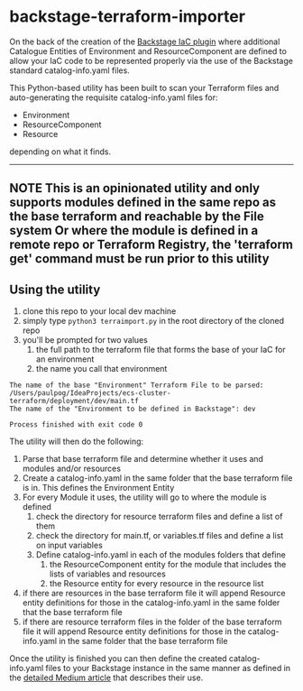 # backstage-terraform-importer

On the back of the creation of the [Backstage IaC plugin](https://github.com/pogo61/Backstage-IaC-Plugin) 
where additional Catalogue Entities of Environment and ResourceComponent are defined to allow your IaC code
to be represented properly via the use of the Backstage standard catalog-info.yaml files.


This Python-based utility has been built to scan your Terraform files and auto-generating the requisite catalog-info.yaml files for:
* Environment
* ResourceComponent
* Resource

depending on what it finds.

---
**NOTE**
This is an opinionated utility and only supports modules defined in the same repo as the base terraform and reachable by the File system
Or where the module is defined in a remote repo or Terraform Registry, the 'terraform get' command must be run prior to this utility
--- 

## Using the utility
1. clone this repo to your local dev machine 
2. simply type `python3 terraimport.py` in the root directory of the cloned repo
3. you'll be prompted for two values
   1. the full path to the terraform file that forms the base of your IaC for an environment
   2. the name you call that environment

```
The name of the base "Environment" Terraform File to be parsed: /Users/paulpog/IdeaProjects/ecs-cluster-terraform/deployment/dev/main.tf
The name of the "Environment to be defined in Backstage": dev

Process finished with exit code 0
```
                                                             
 The utility will then do the following:
1. Parse that base terraform file and determine whether it uses and modules and/or resources
2. Create a catalog-info.yaml in the same folder that the base terraform file is in. This defines the Environment Entity
3. For every Module it uses, the utility will go to where the module is defined
   1. check the directory for resource terraform files and define a list of them
   2. check the directory for main.tf, or variables.tf files and define a list on input variables
   3. Define catalog-info.yaml in each of the modules folders that define 
      1. the ResourceComponent entity for the  module that includes the lists of variables and resources
      2. the Resource entity for every resource in the resource list
4. if there are resources in the base terraform file it will append Resource entity definitions for those in the catalog-info.yaml in the same folder that the base terraform file
5. if there are resource terraform files in the folder of the base terraform file it will append Resource entity definitions for those in the catalog-info.yaml in the same folder that the base terraform file

Once the utility is finished you can then define the created catalog-info.yaml files to your
Backstage instance in the same manner as defined in the [detailed Medium article](https://medium.com/@paulpogonoski/backstage-iac-support-392f34ea118e) that describes their use.

